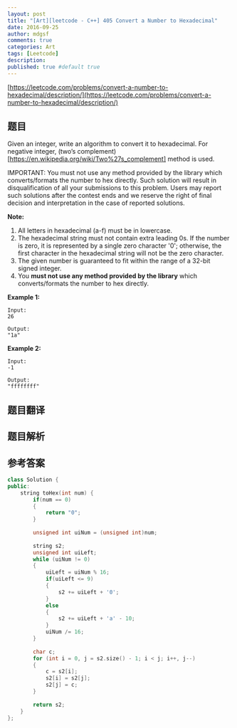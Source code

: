 ```yaml
---
layout: post
title: "[Art][leetcode - C++] 405 Convert a Number to Hexadecimal"
date: 2016-09-25
author: mdgsf
comments: true
categories: Art
tags: [Leetcode]
description:
published: true #default true
---
```


[https://leetcode.com/problems/convert-a-number-to-hexadecimal/description/](https://leetcode.com/problems/convert-a-number-to-hexadecimal/description/)

## 题目

 Given an integer, write an algorithm to convert it to hexadecimal. For negative integer, (two’s complement)[https://en.wikipedia.org/wiki/Two%27s_complement] method is used.

IMPORTANT:
You must not use any method provided by the library which converts/formats the number to hex directly. Such solution will result in disqualification of all your submissions to this problem. Users may report such solutions after the contest ends and we reserve the right of final decision and interpretation in the case of reported solutions.

**Note:**

1. All letters in hexadecimal (a-f) must be in lowercase.
2. The hexadecimal string must not contain extra leading 0s. If the number is zero, it is represented by a single zero character '0'; otherwise, the first character in the hexadecimal string will not be the zero character.
3. The given number is guaranteed to fit within the range of a 32-bit signed integer.
4. You **must not use any method provided by the library** which converts/formats the number to hex directly.

**Example 1:**

```
Input:
26

Output:
"1a"
```

**Example 2:**

```
Input:
-1

Output:
"ffffffff"
```

## 题目翻译

## 题目解析

## 参考答案

```cpp
class Solution {
public:
    string toHex(int num) {
        if(num == 0)
        {
            return "0";
        }
        
        unsigned int uiNum = (unsigned int)num;
        
        string s2;
        unsigned int uiLeft;
        while (uiNum != 0)
        {
            uiLeft = uiNum % 16;
            if(uiLeft <= 9)
            {
                s2 += uiLeft + '0';
            }
            else
            {
                s2 += uiLeft + 'a' - 10;
            }
            uiNum /= 16;
        }
        
        char c;
        for (int i = 0, j = s2.size() - 1; i < j; i++, j--)
        {
            c = s2[i];
            s2[i] = s2[j];
            s2[j] = c;
        }
        
        return s2;
    }
};
```
